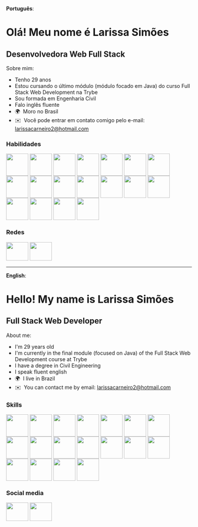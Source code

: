 **Português**:

Olá! Meu nome é Larissa Simões
==================================

Desenvolvedora Web Full Stack
------------------------

Sobre mim:

* Tenho 29 anos
* Estou cursando o último módulo (módulo focado em Java) do curso Full Stack Web Development na Trybe
* Sou formada em Engenharia Civil
* Falo inglês fluente 
* 🌍  Moro no Brasil
* ✉️  Você pode entrar em contato comigo pelo e-mail: [larissacarneiro2@hotmail.com](mailto:larissacarneiro2@hotmail.com)

### Habilidades

<div>
<img align="center" heigth="50" width="60" src="https://cdn.jsdelivr.net/gh/devicons/devicon/icons/git/git-plain-wordmark.svg">
<img align="center" heigth="50" width="60" src="https://cdn.jsdelivr.net/gh/devicons/devicon/icons/javascript/javascript-original.svg">
<img align="center" heigth="50" width="60" src="https://cdn.jsdelivr.net/gh/devicons/devicon/icons/typescript/typescript-original.svg">
<img align="center" heigth="50" width="60" src="https://cdn.jsdelivr.net/gh/devicons/devicon/icons/html5/html5-plain-wordmark.svg">
<img align="center" heigth="50" width="60" src="https://cdn.jsdelivr.net/gh/devicons/devicon/icons/react/react-original-wordmark.svg">
<img align="center" heigth="50" width="60" src="https://cdn.jsdelivr.net/gh/devicons/devicon/icons/css3/css3-plain-wordmark.svg">
<img align="center" heigth="50" width="60" src="https://cdn.jsdelivr.net/gh/devicons/devicon/icons/tailwindcss/tailwindcss-original-wordmark.svg">
<img align="center" heigth="50" width="60" src="https://cdn.jsdelivr.net/gh/devicons/devicon/icons/bootstrap/bootstrap-plain-wordmark.svg">
<img align="center" heigth="50" width="60" src="https://cdn.jsdelivr.net/gh/devicons/devicon/icons/redux/redux-original.svg">
<img align="center" heigth="50" width="60" src="https://cdn.jsdelivr.net/gh/devicons/devicon/icons/nodejs/nodejs-original-wordmark.svg">
<img align="center" heigth="50" width="60" src="https://cdn.jsdelivr.net/gh/devicons/devicon/icons/express/express-original-wordmark.svg">
<img align="center" heigth="50" width="60" src="https://cdn.jsdelivr.net/gh/devicons/devicon/icons/mysql/mysql-original-wordmark.svg">
<img align="center" heigth="50" width="60" src="https://cdn.jsdelivr.net/gh/devicons/devicon/icons/docker/docker-plain-wordmark.svg">
<img align="center" heigth="50" width="60" src="https://cdn.jsdelivr.net/gh/devicons/devicon/icons/figma/figma-original.svg">
<img align="center" heigth="50" width="60" src="https://cdn.jsdelivr.net/gh/devicons/devicon/icons/mocha/mocha-plain.svg">
<img align="center" heigth="50" width="60" src="https://cdn.jsdelivr.net/gh/devicons/devicon/icons/jest/jest-plain.svg">
<img align="center" heigth="50" width="60" src="https://cdn.jsdelivr.net/gh/devicons/devicon/icons/java/java-original-wordmark.svg" />
<img align="center" heigth="50" width="60" src="https://cdn.jsdelivr.net/gh/devicons/devicon/icons/sequelize/sequelize-original-wordmark.svg" />


          
</div>


### Redes

<p align="left"> <a href="https://www.github.com/LarissaSimoes" target="_blank" rel="noreferrer"><img src="https://raw.githubusercontent.com/danielcranney/readme-generator/main/public/icons/socials/github-dark.svg" width="60" height="50" /></a> <a href="https://www.linkedin.com/in/dev-larissa-carneiro-simoes/" target="_blank" rel="noreferrer"><img src="https://raw.githubusercontent.com/danielcranney/readme-generator/main/public/icons/socials/linkedin.svg" width="60" height="50" /></a></p>

--------------------------------------------------------------------------------------------------------------------------------------------------------------------------------------------------------------------------------------------------------

**English**:

Hello! My name is Larissa Simões
==================================

Full Stack Web Developer
------------------------

About me:

* I'm 29 years old
* I'm currently in the final module (focused on Java) of the Full Stack Web Development course at Trybe
* I have a degree in Civil Engineering
* I speak fluent english
* 🌍  I live in Brazil
* ✉️   You can contact me by email: [larissacarneiro2@hotmail.com](mailto:larissacarneiro2@hotmail.com)

### Skills

<div>
<img align="center" heigth="50" width="60" src="https://cdn.jsdelivr.net/gh/devicons/devicon/icons/git/git-plain-wordmark.svg">
<img align="center" heigth="50" width="60" src="https://cdn.jsdelivr.net/gh/devicons/devicon/icons/javascript/javascript-original.svg">
<img align="center" heigth="50" width="60" src="https://cdn.jsdelivr.net/gh/devicons/devicon/icons/typescript/typescript-original.svg">
<img align="center" heigth="50" width="60" src="https://cdn.jsdelivr.net/gh/devicons/devicon/icons/html5/html5-plain-wordmark.svg">
<img align="center" heigth="50" width="60" src="https://cdn.jsdelivr.net/gh/devicons/devicon/icons/react/react-original-wordmark.svg">
<img align="center" heigth="50" width="60" src="https://cdn.jsdelivr.net/gh/devicons/devicon/icons/css3/css3-plain-wordmark.svg">
<img align="center" heigth="50" width="60" src="https://cdn.jsdelivr.net/gh/devicons/devicon/icons/tailwindcss/tailwindcss-original-wordmark.svg">
<img align="center" heigth="50" width="60" src="https://cdn.jsdelivr.net/gh/devicons/devicon/icons/bootstrap/bootstrap-plain-wordmark.svg">
<img align="center" heigth="50" width="60" src="https://cdn.jsdelivr.net/gh/devicons/devicon/icons/redux/redux-original.svg">
<img align="center" heigth="50" width="60" src="https://cdn.jsdelivr.net/gh/devicons/devicon/icons/nodejs/nodejs-original-wordmark.svg">
<img align="center" heigth="50" width="60" src="https://cdn.jsdelivr.net/gh/devicons/devicon/icons/express/express-original-wordmark.svg">
<img align="center" heigth="50" width="60" src="https://cdn.jsdelivr.net/gh/devicons/devicon/icons/mysql/mysql-original-wordmark.svg">
<img align="center" heigth="50" width="60" src="https://cdn.jsdelivr.net/gh/devicons/devicon/icons/docker/docker-plain-wordmark.svg">
<img align="center" heigth="50" width="60" src="https://cdn.jsdelivr.net/gh/devicons/devicon/icons/figma/figma-original.svg">
<img align="center" heigth="50" width="60" src="https://cdn.jsdelivr.net/gh/devicons/devicon/icons/mocha/mocha-plain.svg">
<img align="center" heigth="50" width="60" src="https://cdn.jsdelivr.net/gh/devicons/devicon/icons/jest/jest-plain.svg">
<img align="center" heigth="50" width="60" src="https://cdn.jsdelivr.net/gh/devicons/devicon/icons/java/java-original-wordmark.svg" />
<img align="center" heigth="50" width="60" src="https://cdn.jsdelivr.net/gh/devicons/devicon/icons/sequelize/sequelize-original-wordmark.svg" />


          
</div>


### Social media

<p align="left"> <a href="https://www.github.com/LarissaSimoes" target="_blank" rel="noreferrer"><img src="https://raw.githubusercontent.com/danielcranney/readme-generator/main/public/icons/socials/github-dark.svg" width="60" height="50" /></a> <a href="https://www.linkedin.com/in/dev-larissa-carneiro-simoes/" target="_blank" rel="noreferrer"><img src="https://raw.githubusercontent.com/danielcranney/readme-generator/main/public/icons/socials/linkedin.svg" width="60" height="50" /></a></p>

